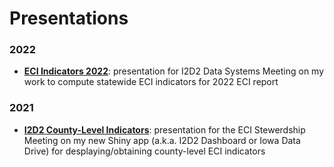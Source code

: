 # Presentations

### 2022
- [**ECI Indicators 2022**](https://I2D2-ISU.github.io/Presentations/2022-12-14_ECI-indicators-2022/slides.html): presentation for I2D2 Data Systems Meeting on my work to compute statewide ECI indicators for 2022 ECI report


### 2021

- [**I2D2 County-Level Indicators**](https://I2D2-ISU.github.io/Presentations/2021-09-22_MIECHV-I2D2-data-drive/Dashboard_Presentation_MIECHV_2021-09-22.pdf): presentation for the ECI Stewerdship Meeting on my new Shiny app (a.k.a. I2D2 Dashboard or Iowa Data Drive) for desplaying/obtaining county-level ECI indicators

